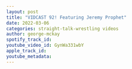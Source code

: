 ```yaml
---
layout: post
title: "VIDCAST 92! Featuring Jeremy Prophet"
date: 2022-03-06
categories: straight-talk-wrestling videos
author: george-mckay
spotify_track_id: 
youtube_video_id: GynWa331wbY
apple_track_id: 
youtube_metadata: 
---
```

